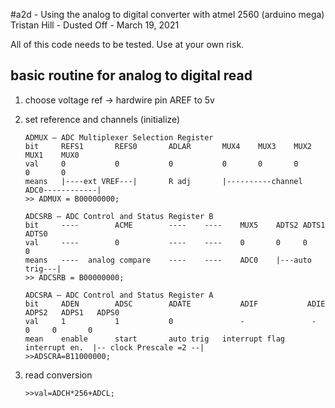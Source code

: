#a2d - Using the analog to digital converter with atmel 2560 (arduino mega)
Tristan Hill - Dusted Off - March 19, 2021

All of this code needs to be tested. Use at your own risk.  

## basic routine for analog to digital read 

 1) choose voltage ref -> hardwire pin AREF to 5v 
 
 2) set reference and channels (initialize)
        
        
        ADMUX – ADC Multiplexer Selection Register
        bit     REFS1       REFS0       ADLAR       MUX4    MUX3    MUX2    MUX1    MUX0
        val     0           0           0           0       0       0       0       0   
        means   |----ext VREF---|       R adj       |----------channel ADC0------------|
        >> ADMUX = B00000000;
        
        ADCSRB – ADC Control and Status Register B
        bit     ----        ACME        ----    ----    MUX5    ADTS2 ADTS1 ADTS0 
        val     ----        0           ----    ----    0       0     0     0 
        means   ----  analog compare    ----    ----    ADC0    |---auto trig---|
        >> ADCSRB = B00000000;
        
        ADCSRA – ADC Control and Status Register A
        bit     ADEN        ADSC        ADATE           ADIF           ADIE         ADPS2   ADPS1   ADPS0
        val     1           1           0               -               -             0     0       0
        mean    enable      start       auto trig   interrupt flag  interrupt en.  |-- clock Prescale =2 --|
        >>ADSCRA=B11000000;
        
 3) read conversion 
    
    
        >>val=ADCH*256+ADCL;
